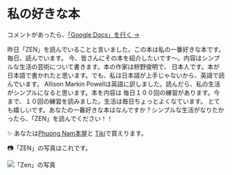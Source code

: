 # 私の好きな本

コメントがあったら、[「Google Docs」を行く →](https://docs.google.com/document/d/1sbbHUw-2UmNiaTvzft407O0b8VwPXavtckGglIc3qKg/edit?usp=sharing)

昨日「ZEN」を読んでいることと言いました。この本は私の一番好きな本です。毎日、読んでいます。
今、皆さんにその本を紹介したいです〜。内容はシンプルな生活の芸術について書きます。本の作家は枡野俊明で、
日本人です。本が日本語で書かれたと思います。でも、私は日本語が上手じゃないから、英語で読んでいます。
Allison Markin Powellは英語に訳しました。読んだら、私の生活がシンプルになると思います。本を内容は
毎日１００回の練習があります。今まで、１０回の練習を読みました。生活は毎日ちょっとよくなています。
とても嬉しいです。あなたの一番好きな本はなんですか？シンプルな生活がなりたかったら、「ZEN」を読んでください！！

✨ あなたは[Phuong Nam本屋](https://nhasachphuongnam.com/vi/zen-the-art-of-simple-living.html)と
[Tiki](https://tiki.vn/zen-the-art-of-simple-living-p17964118.html?spid=17964119)で買えります。

📷「ZEN」の写真はこれです。

![「Zen」の写真](https://user-images.githubusercontent.com/66771508/170820675-510271a4-d3c5-45ff-8adc-c0df51ba28e1.png)
